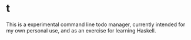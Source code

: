 t
=

This is a experimental command line todo manager, currently intended for my own
personal use, and as an exercise for learning Haskell.
